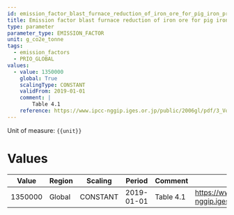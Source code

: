 ```yaml
---
id: emission_factor_blast_furnace_reduction_of_iron_ore_for_pig_iron_production
title: Emission factor blast furnace reduction of iron ore for pig iron production
type: parameter
parameter_type: EMISSION_FACTOR
unit: g_co2e_tonne
tags:
  - emission_factors
  - PRIO_GLOBAL
values:
  - value: 1350000
    global: True
    scalingType: CONSTANT
    validFrom: 2019-01-01
    comment: |
        Table 4.1
    reference: https://www.ipcc-nggip.iges.or.jp/public/2006gl/pdf/3_Volume3/V3_4_Ch4_Metal_Industry.pdf
---
```



Unit of measure: `{{unit}}`


# Values


| Value | Region | Scaling | Period | Comment | Reference |
|-------|--------|---------|--------|---------|-----------|
| 1350000 | Global | CONSTANT | 2019-01-01 | Table 4.1 | https://www.ipcc-nggip.iges.or.jp/public/2006gl/pdf/3_Volume3/V3_4_Ch4_Metal_Industry.pdf |


